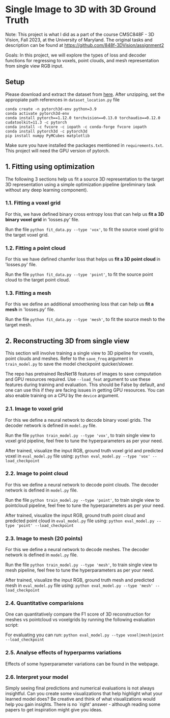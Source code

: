 # Single Image to 3D with 3D Ground Truth

Note:  This project is what I did as a part of the course CMSC848F - 3D Vision, Fall 2023, at the University of Maryland. The original tasks and description can be found at https://github.com/848f-3DVision/assignment2 

Goals: In this project, we will explore the types of loss and decoder functions for regressing to voxels, point clouds, and mesh representation from single view RGB input. 

## Setup

Please download and extract the dataset from [here](https://drive.google.com/file/d/1VoSmRA9KIwaH56iluUuBEBwCbbq3x7Xt/view?usp=sharing).
After unzipping, set the appropiate path references in `dataset_location.py` file

```
conda create -n pytorch3d-env python=3.9
conda activate pytorch3d-env
conda install pytorch==1.12.0 torchvision==0.13.0 torchaudio==0.12.0 cudatoolkit=11.3 -c pytorch
conda install -c fvcore -c iopath -c conda-forge fvcore iopath
conda install pytorch3d -c pytorch3d
pip install numpy PyMCubes matplotlib
```

Make sure you have installed the packages mentioned in `requirements.txt`.
This project will need the GPU version of pytorch.

## 1. Fitting using optimization
The following 3 sections help us fit a source 3D representation to the target 3D representation using a simple optimization pipeline (preliminary task without any deep learning component).

### 1.1. Fitting a voxel grid
For this, we have defined binary cross entropy loss that can help us <b>fit a 3D binary voxel grid</b> in 'losses.py' file.

Run the file `python fit_data.py --type 'vox'`, to fit the source voxel grid to the target voxel grid. 

### 1.2. Fitting a point cloud
For this we have defined chamfer loss that helps us <b> fit a 3D point cloud </b> in 'losses.py' file.

Run the file `python fit_data.py --type 'point'`, to fit the source point cloud to the target point cloud. 

### 1.3. Fitting a mesh
For this we define an additional smoothening loss that can help us <b> fit a mesh</b> in 'losses.py' file.

Run the file `python fit_data.py --type 'mesh'`, to fit the source mesh to the target mesh. 

## 2. Reconstructing 3D from single view
This section will involve training a single view to 3D pipeline for voxels, point clouds and meshes.
Refer to the `save_freq` argument in `train_model.py` to save the model checkpoint quicker/slower. 

The repo has pretrained ResNet18 features of images to save computation and GPU resources required. Use `--load_feat` argument to use these features during training and evaluation. This should be False by default, and one can use this if they are facing issues in getting GPU resources. You can also enable training on a CPU by the `device` argument.

### 2.1. Image to voxel grid
For this we define a neural network to decode binary voxel grids. The decoder network is defined in `model.py` file.

Run the file `python train_model.py --type 'vox'`, to train single view to voxel grid pipeline, feel free to tune the hyperparameters as per your need.

After trained, visualize the input RGB, ground truth voxel grid and predicted voxel in `eval_model.py` file using:
`python eval_model.py --type 'vox' --load_checkpoint`

### 2.2. Image to point cloud
For this we define a neural network to decode point clouds. The decoder network is defined in `model.py` file.

Run the file `python train_model.py --type 'point'`, to train single view to pointcloud pipeline, feel free to tune the hyperparameters as per your need.

After trained, visualize the input RGB, ground truth point cloud and predicted  point cloud in `eval_model.py` file using:
`python eval_model.py --type 'point' --load_checkpoint`

### 2.3. Image to mesh (20 points)
For this we define a neural network to decode meshes. The decoder network is defined in `model.py` file.

Run the file `python train_model.py --type 'mesh'`, to train single view to mesh pipeline, feel free to tune the hyperparameters as per your need.

After trained, visualize the input RGB, ground truth mesh and predicted mesh in `eval_model.py` file using:
`python eval_model.py --type 'mesh' --load_checkpoint`

### 2.4. Quantitative comparisions
One can quantitatively compare the F1 score of 3D reconstruction for meshes vs pointcloud vs voxelgrids by running the following evaluation script:

For evaluating you can run:
`python eval_model.py --type voxel|mesh|point --load_checkpoint`

### 2.5. Analyse effects of hyperparms variations
Effects of some hyperparameter variations can be found in the webpage.

### 2.6. Interpret your model
Simply seeing final predictions and numerical evaluations is not always insightful. Can you create some visualizations that help highlight what your learned model does? Be creative and think of what visualizations would help you gain insights. There is no `right' answer - although reading some papers to get inspiration might give you ideas.

